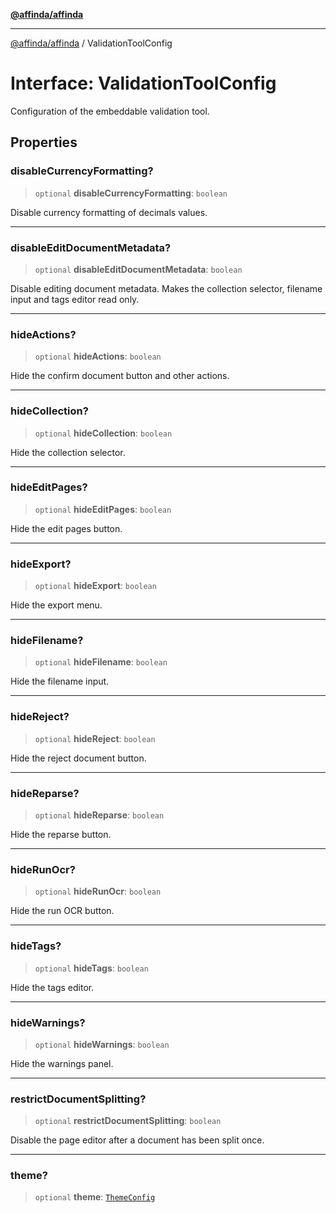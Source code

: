 [**@affinda/affinda**](../README.md)

***

[@affinda/affinda](../globals.md) / ValidationToolConfig

# Interface: ValidationToolConfig

Configuration of the embeddable validation tool.

## Properties

### disableCurrencyFormatting?

> `optional` **disableCurrencyFormatting**: `boolean`

Disable currency formatting of decimals values.

***

### disableEditDocumentMetadata?

> `optional` **disableEditDocumentMetadata**: `boolean`

Disable editing document metadata. Makes the collection selector, filename input and tags editor read only.

***

### hideActions?

> `optional` **hideActions**: `boolean`

Hide the confirm document button and other actions.

***

### hideCollection?

> `optional` **hideCollection**: `boolean`

Hide the collection selector.

***

### hideEditPages?

> `optional` **hideEditPages**: `boolean`

Hide the edit pages button.

***

### hideExport?

> `optional` **hideExport**: `boolean`

Hide the export menu.

***

### hideFilename?

> `optional` **hideFilename**: `boolean`

Hide the filename input.

***

### hideReject?

> `optional` **hideReject**: `boolean`

Hide the reject document button.

***

### hideReparse?

> `optional` **hideReparse**: `boolean`

Hide the reparse button.

***

### hideRunOcr?

> `optional` **hideRunOcr**: `boolean`

Hide the run OCR button.

***

### hideTags?

> `optional` **hideTags**: `boolean`

Hide the tags editor.

***

### hideWarnings?

> `optional` **hideWarnings**: `boolean`

Hide the warnings panel.

***

### restrictDocumentSplitting?

> `optional` **restrictDocumentSplitting**: `boolean`

Disable the page editor after a document has been split once.

***

### theme?

> `optional` **theme**: [`ThemeConfig`](ThemeConfig.md)
